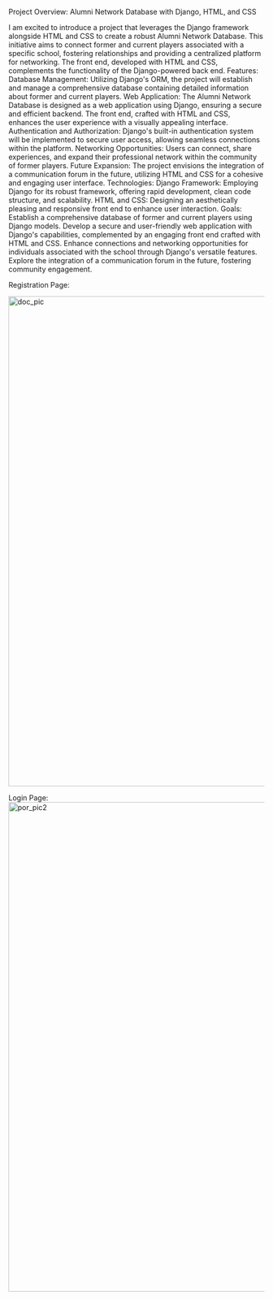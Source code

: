 Project Overview: Alumni Network Database with Django, HTML, and CSS

I am excited to introduce a project that leverages the Django framework alongside HTML and CSS to create a robust Alumni Network Database. This initiative aims to connect former and current players associated with a specific school, fostering relationships and providing a centralized platform for networking. The front end, developed with HTML and CSS, complements the functionality of the Django-powered back end.
Features:
Database Management: Utilizing Django's ORM, the project will establish and manage a comprehensive database containing detailed information about former and current players.
Web Application: The Alumni Network Database is designed as a web application using Django, ensuring a secure and efficient backend. The front end, crafted with HTML and CSS, enhances the user experience with a visually appealing interface.
Authentication and Authorization: Django's built-in authentication system will be implemented to secure user access, allowing seamless connections within the platform.
Networking Opportunities: Users can connect, share experiences, and expand their professional network within the community of former players.
Future Expansion: The project envisions the integration of a communication forum in the future, utilizing HTML and CSS for a cohesive and engaging user interface.
Technologies:
Django Framework: Employing Django for its robust framework, offering rapid development, clean code structure, and scalability.
HTML and CSS: Designing an aesthetically pleasing and responsive front end to enhance user interaction.
Goals:
Establish a comprehensive database of former and current players using Django models.
Develop a secure and user-friendly web application with Django's capabilities, complemented by an engaging front end crafted with HTML and CSS.
Enhance connections and networking opportunities for individuals associated with the school through Django's versatile features.
Explore the integration of a communication forum in the future, fostering community engagement.

Registration Page:

<img width="965" alt="doc_pic" src="https://github.com/LavarExpl/SCALUMNIDB/assets/96665015/fca61d6a-3d8d-4d47-aece-55cab38923b2">

Login Page:
<img width="964" alt="por_pic2" src="https://github.com/LavarExpl/SCALUMNIDB/assets/96665015/18d9cab2-58f9-4f6b-8be6-ebcd217f61d5">
